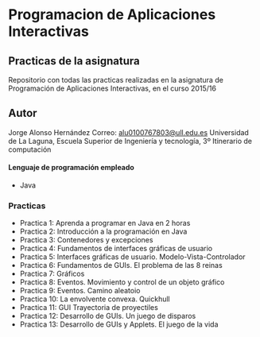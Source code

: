 # Programacion de Aplicaciones Interactivas

## Practicas de la asignatura

Repositorio con todas las practicas realizadas en la asignatura de Programación de Aplicaciones Interactivas, en el curso 2015/16

## Autor
Jorge Alonso Hernández  Correo: alu0100767803@ull.edu.es
Universidad de La Laguna, Escuela Superior de Ingeniería y tecnología, 3º Itinerario de computación

#### Lenguaje de programación empleado
- Java

### Practicas

- Practica 1: Aprenda a programar en Java en 2 horas
- Practica 2: Introducción a la programación en Java
- Practica 3: Contenedores y excepciones
- Practica 4: Fundamentos de interfaces gráficas de usuario
- Practica 5: Interfaces gráficas de usuario. Modelo-Vista-Controlador
- Practica 6: Fundamentos de GUIs. El problema de las 8 reinas
- Practica 7: Gráficos
- Practica 8: Eventos. Movimiento y control de un objeto gráfico
- Practica 9: Eventos. Camino aleatoio
- Practica 10: La envolvente convexa. Quickhull
- Practica 11: GUI Trayectoria de proyectiles
- Practica 12: Desarrollo de GUIs. Un juego de disparos
- Practica 13: Desarrollo de GUIs y Applets. El juego de la vida
